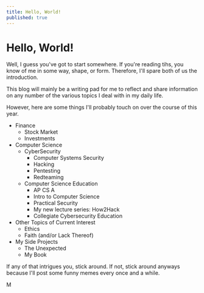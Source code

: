 ```yaml
---
title: Hello, World!
published: true
---
```

# Hello, World!

Well, I guess you've got to start somewhere.  If you're reading tihs, you know of me in some way, shape, or form.  Therefore, I'll spare both of us the introduction.

This blog will mainly be a writing pad for me to reflect and share information on any number of the various topics I deal with in my daily life.  

However, here are some things I'll probably touch on over the course of this year.

* Finance
    * Stock Market
    * Investments
* Computer Science
    * CyberSecurity
       * Computer Systems Security
       * Hacking
       * Pentesting
       * Redteaming
    * Computer Science Education
        * AP CS A
        * Intro to Computer Science
        * Practical Security
        * My new lecture series: How2Hack
        * Collegiate Cybersecurity Education
* Other Topics of Current Interest
    * Ethics
    * Faith (and/or Lack Thereof)
* My Side Projects
    * The Unexpected
    * My Book
    
If any of that intrigues you, stick around.  If not, stick around anyways because I'll post some funny memes every once and a while.

M
